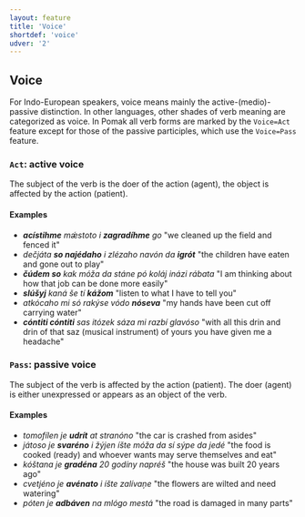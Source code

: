 ```yaml
---
layout: feature
title: 'Voice'
shortdef: 'voice'
udver: '2'
---
```


## Voice

For Indo-European speakers, voice means mainly the active-(medio)-passive distinction. In other languages, other shades of verb meaning are categorized as voice.
In Pomak all verb forms are marked by the `Voice=Act` feature except for those of the passive participles, which use the `Voice=Pass` feature.

### <a name="Act">`Act`</a>: active voice

The subject of the verb is the doer of the action (agent), the object is affected by the action (patient).

#### Examples

* _<b>acístihme</b> mǽstoto i <b>zagradíhme</b> go_ "we cleaned up the field and fenced it" 
* _dečjáta <b>so najédaho</b> i zlézaho navón da <b>igrót</b>_ "the children have eaten and gone out to play" 
* _<b>čúdem so</b> kak móža da stáne pó koláj inázi rábata_ "I am thinking about how that job can be done more easily" 
* _<b>slúšyj</b> kaná še tí <b>kážom</b>_ "listen to what I have to tell you"  
* _atkócaho mi só rakýse vódo <b>nóseva</b>_ "my hands have been cut off carrying water" 
* _<b>cóntiti cóntiti</b> sas itózek sáza mi razbí glavóso_ "with all this drin and drin of that saz (musical instrument) of yours you have given me a headache" 

### <a name="Pass">`Pass`</a>: passive voice

The subject of the verb is affected by the action (patient). The doer (agent) is either unexpressed or appears as an object of the verb.

#### Examples

* _tomofílen je <b>udrít</b> at stranóno_ "the car is crashed from asides" 
* _játoso je <b>svaréno</b> i žýjen íšte móža da sí sýpe da jedé_ "the food is cooked (ready) and whoever wants may serve themselves and eat" 
* _kóštana je <b>gradéna</b> 20 godíny napréš_ "the house was built 20 years ago" 
* _cvetjéno je <b>avénato</b> i íšte zalívaņe_ "the flowers are wilted and need watering" 
* _póten je <b>adbáven</b> na mlógo mestá_ "the road is damaged in many parts" 


<!-- Interlanguage links updated Po 6. listopadu 2023, 21:42:13 CET -->
